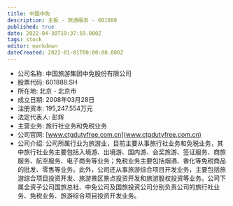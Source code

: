 ```yaml
---
title: 中国中免
description: 主板 - 旅游服务 - 601888
published: true
date: 2022-04-30T19:37:59.000Z
tags: stock
editor: markdown
dateCreated: 2022-01-01T00:00:00.000Z
---
```


- 公司名称: 中国旅游集团中免股份有限公司
- 股票代码: 601888.SH
- 所在地: 北京 - 北京市
- 成立日期: 2008年03月28日
- 注册资本: 195,247.554万元
- 法定代表人: 彭辉
- 主营业务: 旅行社业务和免税业务
- 公司官网: [www.ctgdutyfree.com.cn](www.ctgdutyfree.com.cn)
- 公司介绍: 公司所属行业为旅游业，目前主要从事旅行社业务和免税业务，其中旅行社业务主要包括入境游、出境游、国内游、会奖旅游、签证服务、商旅服务、航空服务、电子商务等业务；免税业务主要包括烟酒、香化等免税商品的批发、零售等业务。此外，公司还从事旅游综合项目开发业务，主要包括旅游综合项目投资开发、旅游景区景点投资开发和旅游股权投资等业务。公司下属全资子公司国旅总社、中免公司及国旅投资公司分别负责公司的旅行社业务、免税业务、旅游综合项目投资开发业务。


